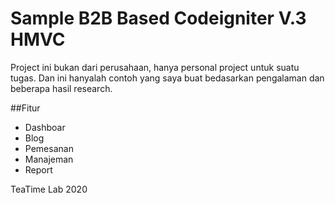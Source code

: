 # Sample B2B Based Codeigniter V.3 HMVC
Project ini bukan dari perusahaan, hanya personal project untuk suatu tugas. Dan ini hanyalah contoh yang saya buat bedasarkan pengalaman dan beberapa hasil research.

##Fitur

- Dashboar
- Blog
- Pemesanan
- Manajeman
- Report

TeaTime Lab 2020
